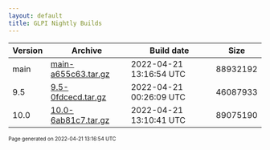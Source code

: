 ```yaml
---
layout: default
title: GLPI Nightly Builds
---
```


Version|Archive|Build date|Size
---|---|---|---
main|[main-a655c63.tar.gz](main-a655c63.tar.gz)|2022-04-21 13:16:54 UTC|88932192
9.5|[9.5-0fdcecd.tar.gz](9.5-0fdcecd.tar.gz)|2022-04-21 00:26:09 UTC|46087933
10.0|[10.0-6ab81c7.tar.gz](10.0-6ab81c7.tar.gz)|2022-04-21 13:10:41 UTC|89075190

<font size="1">Page generated on 2022-04-21 13:16:54 UTC</font>

